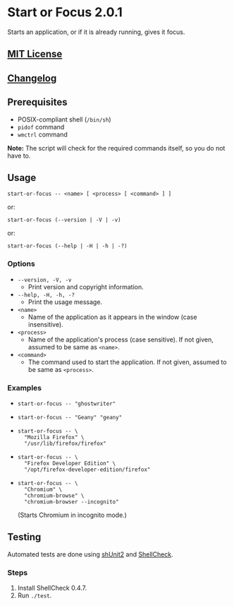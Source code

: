 Start or Focus 2.0.1
====================

Starts an application, or if it is already running, gives it focus.


[MIT License]
-------------


[Changelog]
-----------


Prerequisites
-------------

- POSIX-compliant shell (`/bin/sh`)
- `pidof` command
- `wmctrl` command

**Note:** The script will check for the required commands itself, so you do not
have to.


Usage
-----

```
start-or-focus -- <name> [ <process> [ <command> ] ]
```
or:
```
start-or-focus (--version | -V | -v)
```
or:
```
start-or-focus (--help | -H | -h | -?)
```

### Options

- `--version, -V, -v`
  - Print version and copyright information.
- `--help, -H, -h, -?`
  - Print the usage message.
- `<name>`
  - Name of the application as it appears in the window (case insensitive).
- `<process>`
  - Name of the application's process (case sensitive). If not given, assumed to
    be same as `<name>`.
- `<command>`
  - The command used to start the application. If not given, assumed to be same
    as `<process>`.

### Examples

- ```
  start-or-focus -- "ghostwriter"
  ```
- ```
  start-or-focus -- "Geany" "geany"
  ```
- ```
  start-or-focus -- \
    "Mozilla Firefox" \
    "/usr/lib/firefox/firefox"
  ```
- ```
  start-or-focus -- \
    "Firefox Developer Edition" \
    "/opt/firefox-developer-edition/firefox"
  ```
- ```
  start-or-focus -- \
    "Chromium" \
    "chromium-browse" \
    "chromium-browser --incognito"
  ```
  (Starts Chromium in incognito mode.)


Testing
-------

Automated tests are done using [shUnit2] and [ShellCheck].

### Steps

1. Install ShellCheck 0.4.7.
2. Run `./test`.


[MIT License]: ./LICENSE.md
[Changelog]: ./CHANGELOG.md
[shUnit2]: https://github.com/kward/shunit2/
[ShellCheck]: https://github.com/koalaman/shellcheck
